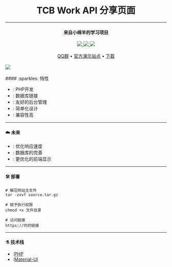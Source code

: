 # <center>TCB Work API 分享页面
***
#### <center>来自小绵羊的学习项目
<center>
<a href="https://github.com/znc15/TCB-Work-API">
    <img src="https://img.shields.io/github/v/release/znc15/TCB-Work-API?include_prereleases&style=flat" />
</a>
<a href="https://github.com/znc15/TCB-Work-API/release">
    <img src="https://img.shields.io/github/downloads/znc15/TCB-Work-API/total"/>
</a>
<a href="https://github.com/znc15/TCB-Work-API">
    <img src="https://img.shields.io/github/license/znc15/TCB-Work-API"/>
</a>
</center>
<br>
<center>
<a href="https://jq.qq.com/?_wv=1027&k=ySiFVduK">QQ群</a>
•
<a href="https://apimoe.lol">官方演示站点</a>
•
<a href="https://github.com/znc15/TCB-Work-API/releases">下载</a>
</center>
<br>
<a href="https://github.com/znc15/TCB-Work-API">
    <img src="https://cos.cdn.image.tcbmc.cc/uploads/2022/12/07/6390ad36b13bd.png"/>
</a>
<br>
<br>
#### :sparkles: 特性

* : PHP开发
* : 数据库链接
* : 友好的后台管理
* : 简单化设计
* : 兼容性高

***
#### :cloud: 未来
* : 优化响应速度
* : 数据库的完善
* : 更优化的前端显示

***
#### :hammer_and_wrench: 部署
```shell
# 解压网站主文件
tar -zxvf source.tar.gz

# 赋予执行权限
chmod +x 文件目录

# 访问链接
https://你的链接
```
***
#### :alembic: 技术栈
* :[PHP](https://www.php.net/)
* :[Material-UI](https://github.com/mui-org/material-ui)
